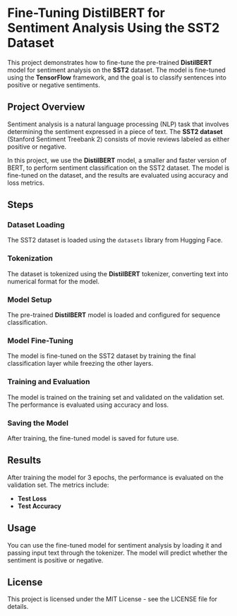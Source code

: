 # Fine-Tuning DistilBERT for Sentiment Analysis Using the SST2 Dataset

This project demonstrates how to fine-tune the pre-trained **DistilBERT** model for sentiment analysis on the **SST2** dataset. The model is fine-tuned using the **TensorFlow** framework, and the goal is to classify sentences into positive or negative sentiments.

## Project Overview

Sentiment analysis is a natural language processing (NLP) task that involves determining the sentiment expressed in a piece of text. The **SST2 dataset** (Stanford Sentiment Treebank 2) consists of movie reviews labeled as either positive or negative. 

In this project, we use the **DistilBERT** model, a smaller and faster version of BERT, to perform sentiment classification on the SST2 dataset. The model is fine-tuned on the dataset, and the results are evaluated using accuracy and loss metrics.

## Steps

### Dataset Loading
The SST2 dataset is loaded using the `datasets` library from Hugging Face.

### Tokenization
The dataset is tokenized using the **DistilBERT** tokenizer, converting text into numerical format for the model.

### Model Setup
The pre-trained **DistilBERT** model is loaded and configured for sequence classification.

### Model Fine-Tuning
The model is fine-tuned on the SST2 dataset by training the final classification layer while freezing the other layers.

### Training and Evaluation
The model is trained on the training set and validated on the validation set. The performance is evaluated using accuracy and loss.

### Saving the Model
After training, the fine-tuned model is saved for future use.

## Results
After training the model for 3 epochs, the performance is evaluated on the validation set. The metrics include:

- **Test Loss**
- **Test Accuracy**

## Usage
You can use the fine-tuned model for sentiment analysis by loading it and passing input text through the tokenizer. The model will predict whether the sentiment is positive or negative.

## License
This project is licensed under the MIT License - see the LICENSE file for details.




